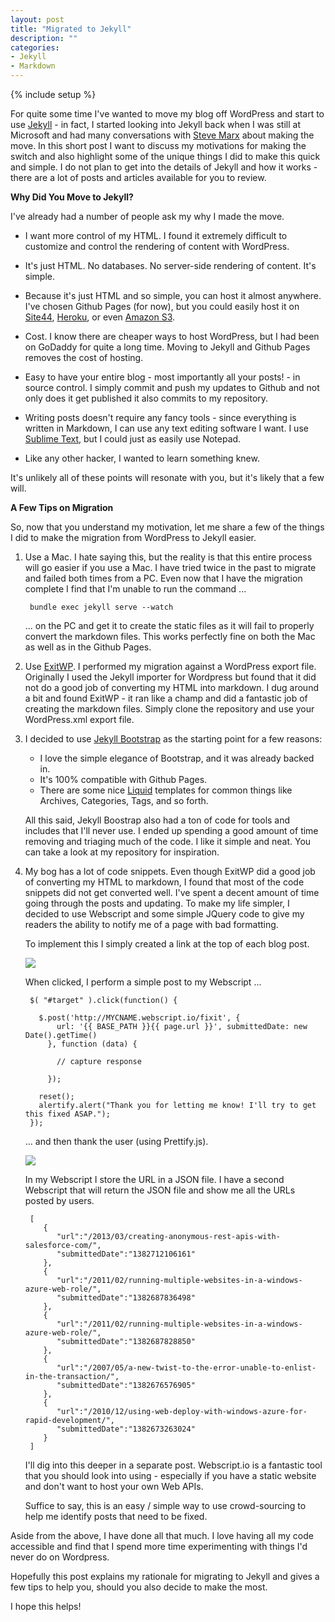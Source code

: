 ```yaml
---
layout: post
title: "Migrated to Jekyll"
description: ""
categories:
- Jekyll
- Markdown
---
```

{% include setup %}

For quite some time I've wanted to move my blog off  WordPress and start to use [Jekyll](http://jekyllrb.com/) - in fact, I started looking into Jekyll back when I was still at Microsoft and had many conversations with [Steve Marx](http://blog.smarx.com/) about making the move. In this short post I want to discuss my motivations for making the switch and also highlight some of the unique things I did to make this quick and simple. I do not plan to get into the details of Jekyll and how it works - there are a lot of posts and articles available for you to review.

**Why Did You Move to Jekyll?**

I've already had a number of people ask my why I made the move.

* I want more control of my HTML. I found it extremely difficult to customize and control the rendering of content with WordPress.

* It's just HTML. No databases. No server-side rendering of content. It's simple.

* Because it's just HTML and so simple, you can host it almost anywhere. I've chosen Github Pages (for now), but you could easily host it on [Site44](http://www.site44.com/), [Heroku](https://www.heroku.com/), or even [Amazon S3](http://www.allthingsdistributed.com/2011/08/Jekyll-amazon-s3.html).

* Cost. I know there are cheaper ways to host WordPress, but I had been on GoDaddy for quite a long time. Moving to Jekyll and Github Pages removes the cost of hosting.

* Easy to have your entire blog - most importantly all your posts! - in source control. I simply commit and push my updates to Github and not only does it get published it also commits to my repository.

* Writing posts doesn't require any fancy tools - since everything is written in Markdown, I can use any text editing software I want. I use [Sublime Text](http://www.sublimetext.com/), but I could just as easily use Notepad.

* Like any other hacker, I wanted to learn something knew.

It's unlikely all of these points will resonate with you, but it's likely that a few will.

**A Few Tips on Migration**

So, now that you understand my motivation, let me share a few of the things I did to make the migration from WordPress to Jekyll easier.

1. Use a Mac. I hate saying this, but the reality is that this entire process will go easier if you use a Mac. I have tried twice in the past to migrate and failed both times from a PC. Even now that I have the migration complete I find that I'm unable to run the command ...

		bundle exec jekyll serve --watch

	... on the PC and get it to create the static files as it will fail to properly convert the markdown files. This works perfectly fine on both the Mac as well as in the Github Pages.

2. Use [ExitWP](https://github.com/thomasf/exitwp). I performed my migration against a WordPress export file. Originally I used the Jekyll importer for Wordpress but found that it did not do a good job of converting my HTML into markdown. I dug around a bit and found ExitWP - it ran like a champ and did a fantastic job of creating the markdown files. Simply clone the repository and use your WordPress.xml export file.

3. I decided to use [Jekyll Bootstrap](http://jekyllbootstrap.com/) as the starting point for a few reasons:

	* I love the simple elegance of Bootstrap, and it was already backed in.
	* It's 100% compatible with Github Pages.
	* There are some nice [Liquid](https://github.com/Shopify/liquid) templates for common things like Archives, Categories, Tags, and so forth.

	All this said, Jekyll Boostrap also had a ton of code for tools and includes that I'll never use. I ended up spending a good amount of time removing and triaging much of the code. I like it simple and neat. You can take a look at my repository for inspiration.

4. My bog has a lot of code snippets. Even though ExitWP did a good job of converting my HTML to markdown, I found that most of the code snippets did not get converted well. I've spent a decent amount of time going through the posts and updating. To make my life simpler, I decided to use Webscript and some simple JQuery code to give my readers the ability to notify me of a page with bad formatting.

	To implement this I simply created a link at the top of each blog post. 

	![](http://wadewegner.blob.core.windows.net/wordpress/2013/10/2013-10-25-PardonOurDust.JPG)

	When clicked, I perform a simple post to my Webscript ...

		$( "#target" ).click(function() {
		
		  $.post('http://MYCNAME.webscript.io/fixit', {
		      url: '{{ BASE_PATH }}{{ page.url }}', submittedDate: new Date().getTime()
		    }, function (data) {
		    
		      // capture response
		
		    });
		
		  reset();
		  alertify.alert("Thank you for letting me know! I'll try to get this fixed ASAP.");
		});

	... and then thank the user (using Prettify.js).

	![](http://wadewegner.blob.core.windows.net/wordpress/2013/10/2013-10-25-ThankYou.JPG)

	In my Webscript I store the URL in a JSON file. I have a second Webscript that will return the JSON file and show me all the URLs posted by users.

		[
		   {
		      "url":"/2013/03/creating-anonymous-rest-apis-with-salesforce-com/",
		      "submittedDate":"1382712106161"
		   },
		   {
		      "url":"/2011/02/running-multiple-websites-in-a-windows-azure-web-role/",
		      "submittedDate":"1382687836498"
		   },
		   {
		      "url":"/2011/02/running-multiple-websites-in-a-windows-azure-web-role/",
		      "submittedDate":"1382687828850"
		   },
		   {
		      "url":"/2007/05/a-new-twist-to-the-error-unable-to-enlist-in-the-transaction/",
		      "submittedDate":"1382676576905"
		   },
		   {
		      "url":"/2010/12/using-web-deploy-with-windows-azure-for-rapid-development/",
		      "submittedDate":"1382673263024"
		   }
		]

	I'll dig into this deeper in a separate post. Webscript.io is a fantastic tool that you should look into using - especially if you have a static website and don't want to host your own Web APIs.

	Suffice to say, this is an easy / simple way to use crowd-sourcing to help me identify posts that need to be fixed.

Aside from the above, I have done all that much. I love having all my code accessible and find that I spend more time experimenting with things I'd never do on Wordpress.

Hopefully this post explains my rationale for migrating to Jekyll and gives a few tips to help you, should you also decide to make the most.

I hope this helps!